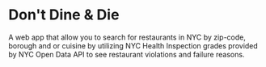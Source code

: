 # Don't Dine & Die

A web app that allow you to search for restaurants in NYC by zip-code, borough and or cuisine by utilizing NYC Health Inspection grades provided by NYC Open Data API to see restaurant violations and failure reasons.

